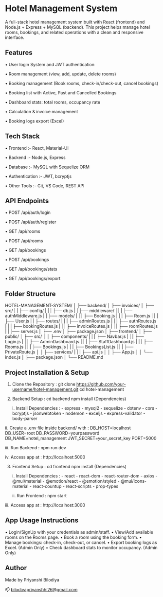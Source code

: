 # Hotel Management System 

A full-stack hotel management system built with React (frontend) and Node.js + Express + MySQL (backend).
This project helps manage hotel rooms, bookings, and related operations with a clean and responsive interface.


## Features

• User login System and JWT authentication

• Room management (view, add, update, delete rooms)

• Booking management (Book rooms, check-in/check-out, cancel bookings)

• Booking list with Active, Past and Cancelled Bookings

• Dashboard stats: total rooms, occupancy rate

• Calculation & invoice management

• Booking logs export (Excel)

## Tech Stack

• Frontend :- React, Material-UI

• Backend :- Node.js, Express

• Database :- MySQL with Sequelize ORM

• Authentication :- JWT, bcryptjs

• Other Tools :- Git, VS Code, REST API


## API Endpoints

• POST /api/auth/login

• POST /api/auth/register

• GET /api/rooms

• POST /api/rooms

• GET /api/bookings

• POST /api/bookings

• GET /api/bookings/stats

• GET /api/bookings/export


## Folder Structure 

HOTEL-MANAGEMENT-SYSTEM/
│
├── backend/
│   ├── invoices/
│   ├── src/
|   |   ├── config/
|   |   |    ├── db.js
|   |   ├── middleware/
|   |   |    ├── authMiddleware.js
|   |   ├── models/
|   |   |    ├── Booking.js
|   |   |    ├── Room.js
|   |   |    ├── User.js
|   |   ├── routes/
|   |   |    ├── adminRoutes.js
|   |   |    ├── authRoutes.js
|   |   |    ├── bookingRoutes.js
|   |   |    ├── invoiceRoutes.js
|   |   |    ├── roomRoutes.js
|   |   ├── server.js
│   ├── .env
│   ├── package.json
│
├── frontend/
│   ├── public/
│   ├── src/
│   │   ├── components/
|   |   |   ├── Navbar.js
|   |   |   ├── Login.js
|   |   |   ├── AdminDashboard.js
|   |   |   ├── StaffDashboard.js
|   |   |   ├── Rooms.js
|   |   |   ├── Bookings.js
|   |   |   ├── BookingsList.js
|   |   |   ├── PrivateRoute.js
│   │   ├── services/
|   |   |    ├── api.js
│   │   ├── App.js
│   │   └── index.js
│   ├── package.json
│
└── README.md


## Project Installation & Setup

1. Clone the Repository :
git clone https://github.com/your-username/hotel-management.git
cd hotel-management

2. Backend Setup :
    cd backend
    npm install (Dependencies)

   i. Install Dependencies :
        - express
        - mysql2
        - sequelize
        - dotenv
        - cors
        - bcryptjs
        - jsonwebtoken
        - nodemon
        - exceljs
        - express-validator
        - body-parser

  ii. Create a .env file inside backend/ with :
       DB_HOST=localhost
       DB_USER=root
       DB_PASSWORD=yourpassword
       DB_NAME=hotel_management
       JWT_SECRET=your_secret_key
       PORT=5000

  iii. Run Backend : 
        npm run dev

   iv. Access app at :
        http://localhost:5000
 
3. Frontend Setup :
    cd frontend
    npm install (Dependencies)

   i. Install Dependencies :
        - react
        - react-dom
        - react-router-dom
        - axios
        - @mui/material
        - @emotion/react
        - @emotion/styled
        - @mui/icons-material
        - react-countup
        - react-scripts
        - prop-types

   ii. Run Frontend : 
        npm start

  iii. Access app at :
        http://localhost:3000


## App Usage Instructions

 • Login/SignUp with your credentials as admin/staff.
 • View/Add available rooms on the Rooms page.
 • Book a room using the booking form.
 • Manage bookings: check-in, check-out, or cancel.
 • Export booking logs as Excel. (Admin Only)
 • Check dashboard stats to monitor occupancy. (Admin Only)


 ## Author
Made by Priyanshi Bilodiya

📫 bilodiyapriyanshhi26@gmail.com
